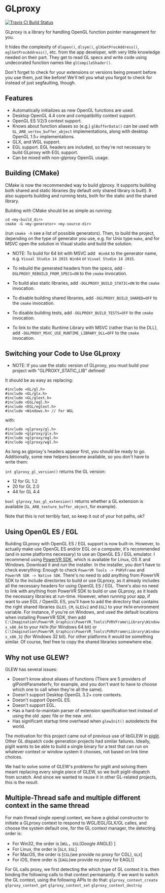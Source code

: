 GLproxy
==========
[![Travis CI Build Status](https://travis-ci.org/glproxy/glproxy.svg?branch=master)](https://travis-ci.org/glproxy/glproxy/builds)


GLproxy is a library for handling OpenGL function pointer management for
you.

It hides the complexity of `dlopen()`, `dlsym()`,
`glXGetProcAddress()`, `eglGetProcAddress()`, etc. from the
app developer, with very little knowledge needed on their part.  They
get to read GL specs and write code using undecorated function names
like `glCompileShader()`.

Don't forget to check for your extensions or versions being present
before you use them, just like before!  We'll tell you what you forgot
to check for instead of just segfaulting, though.

Features
--------

* Automatically initializes as new OpenGL functions are used.
* Desktop OpenGL 4.4 core and compatibility context support.
* OpenGL ES 1/2/3 context support.
* Knows about function aliases so (e.g.) `glBufferData()` can be
  used with `GL_ARB_vertex_buffer_object` implementations, along
  with desktop OpenGL 1.5+ implementations.
* GLX, and WGL support.
* EGL support. EGL headers are included, so they're not necessary to build GLproxy
  with EGL support.
* Can be mixed with non-glproxy OpenGL usage.

Building (CMake)
-----------------

CMake is now the recommended way to build glproxy. It supports building both
shared and static libraries (by default only shared library is built). It also
supports building and running tests, both for the static and the shared library.

Building with CMake should be as simple as running:

    cd <my-build_dir>
    cmake -G <my-generator> <my-source-dir>

(run `cmake -h` see a list of possible generators). Then, to build the project,
depending on the type of generator you use, e.g. for Unix type `make`, and for
MSVC open the solution in Visual studio and build the solution.

* NOTE: To build for 64 bit with MSVC add ` Win64` to the generator name, e.g.
  `Visual Studio 14 2015 Win64` or `Visual Studio 14 2015`.

* To rebuild the generated headers from the specs, add
`-DGLPROXY_REBUILD_FROM_SPECS=ON` to the `cmake` invocation.

* To build also static libraries, add
`-DGLPROXY_BUILD_STATIC=ON` to the `cmake` invocation.

* To disable building shared libraries, add
`-DGLPROXY_BUILD_SHARED=OFF` to the `cmake` invocation.

* To disable building tests, add
`-DGLPROXY_BUILD_TESTS=OFF` to the `cmake` invocation.

* To link to the static Runtime Library with MSVC (rather than to the DLL), add
`-DGLPROXY_MSVC_USE_RUNTIME_LIBRARY_DLL=OFF` to the `cmake` invocation.

Switching your Code to Use GLproxy
---------------------------------

* NOTE: If you use the static version of GLproxy, you must build your project with
  "GLPROXY_STATIC_LIB" defined!

It should be as easy as replacing:

    #include <GL/gl.h>
    #include <GL/glx.h>
    #include <GL/glext.h>
    #include <EGL/egl.h>
    #include <EGL/eglext.h>
    #include <Windows.h> // for WGL

with:

    #include <glproxy/gl.h>
    #include <glproxy/glx.h>
    #include <glproxy/egl.h>
    #include <glproxy/wgl.h>

As long as glproxy's headers appear first, you should be ready to go.
Additionally, some new helpers become available, so you don't have to
write them:

`int glproxy_gl_version()` returns the GL version:

* 12 for GL 1.2
* 20 for GL 2.0
* 44 for GL 4.4

`bool glproxy_has_gl_extension()` returns whether a GL extension is
available (`GL_ARB_texture_buffer_object`, for example).

Note that this is not terribly fast, so keep it out of your hot paths,
ok?

Using OpenGL ES / EGL
----------------------

Building GLproxy with OpenGL ES / EGL support is now built-in. However, to
actually make use OpenGL ES and/or EGL on a computer, it's recommended (and in
some platforms necessary) to use an OpenGL ES / EGL emulator. I recommend using
[PowerVR SDK](http://community.imgtec.com/developers/powervr/graphics-sdk/),
which is available for Linux, OS X and Windows. Download it and run the
installer. In the installer, you don't have to check everything: Enough to check
`PowerVR Tools -> PVRVFrame` and `PowerVR SDK -> Native SDK`. There's no need to
add anything from PowerVR SDK to the include directories to build or use GLproxy,
as it already includes all the necessary headers for using OpenGL ES / EGL.
There's also no need to link with anything from PowerVR SDK to build or use
GLproxy, as it loads the necessary libraries at run-time. However, when running
your app, if want to use EGL / OpenGL ES, you'll have to add the directory that
contains the right shared libraries (`GLES_CM`, `GLESv2` and `EGL`) to your
`PATH` environment variable. For instance, if you're on Windows, and used the
default locations when installing PowerVR SDK, then add
`C:\Imagination\PowerVR_Graphics\PowerVR_Tools\PVRVFrame\Library\Windows_x86_64`
to your `PATH` (for Windows 64 bit) or
`C:\Imagination\PowerVR_Graphics\PowerVR_Tools\PVRVFrame\Library\Windows_x86_32`
(for Windows 32 bit). For other platforms it would be something similar. Of
course, feel free to copy the shared libraries somewhere else.

Why not use GLEW?
--------------------

GLEW has several issues:

* Doesn't know about aliases of functions (There are 5 providers of
  glPointParameterfv, for example, and you don't want to have to
  choose which one to call when they're all the same).
* Doesn't support Desktop OpenGL 3.2+ core contexts.
* Doesn't support OpenGL ES.
* Doesn't support EGL.
* Has a hard-to-maintain parser of extension specification text
  instead of using the old .spec file or the new .xml.
* Has significant startup time overhead when `glewInit()`
  autodetects the world.

The motivation for this project came out of previous use of libGLEW in
[piglit](http://piglit.freedesktop.org/).  Other GL dispatch code
generation projects had similar failures.  Ideally, piglit wants to be
able to build a single binary for a test that can run on whatever
context or window system it chooses, not based on link time choices.

We had to solve some of GLEW's problems for piglit and solving them
meant replacing every single piece of GLEW, so we built
piglit-dispatch from scratch.  And since we wanted to reuse it in
other GL-related projects, this is the result.

Multiple-Thread safe and multiple different context in the same thread
---------------
For main thread single opengl context, we have a global constructor to
initiate a GLproxy context to respond to WGL/EGL/GLX/GL calles, and choose
the system default one, for the GL context manager, the detecting order is:
* For Win32, the order is [`WGL`，`EGL`(Google ANGLE) ]
* For Linux, the order is [`GLX`, `EGL`]
* For MacOS, the order is [`CGL`(we provide no proxy for CGL), `GLX`]
* For iOS, there order is [`EAGL`(we provide no proxy for EAGL)]

For GL calls proxy, we first detecting the which type of GL context it is.
then binding the following calls to that context permanantly.
If we want to switch the GL context, using the following APIs to do that:
`glproxy_context_create`
`glproxy_context_get`
`glproxy_context_set`
`glproxy_context_destroy`

